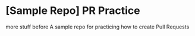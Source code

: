 # [Sample Repo] PR Practice
more stuff before 
A sample repo for practicing how to create Pull Requests
